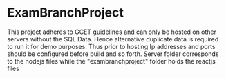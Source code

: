 # ExamBranchProject
This project adheres to GCET guidelines and can only be hosted on other servers without the SQL Data.
Hence alternative duplicate data is required to run it for demo purposes.
Thus prior to hosting Ip addresses and ports should be configured before build and so forth.
Server folder corresponds to the nodejs files 
while the "exambranchproject" folder holds the reactjs files
